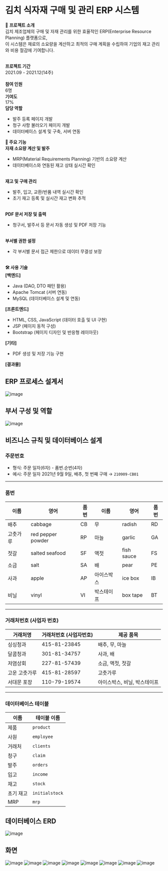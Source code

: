 # 김치 식자재 구매 및 관리 ERP 시스템
📖 **프로젝트 소개**</br>
김치 제조업체의 구매 및 자재 관리를 위한 효율적인 ERP(Enterprise Resource Planning) 플랫폼으로,</br>
이 시스템은 재료의 소요량을 계산하고 최적의 구매 계획을 수립하여 기업의 재고 관리와 비용 절감에 기여합니다.</br></br>

**프로젝트 기간**</br>
2021.09 - 2021.12(14주)</br></br>
**참여 인원**</br>
6명</br>
**기여도**</br>
17%</br>
**담당 역할**</br>
- 발주 등록 페이지 개발
- 청구 사항 불러오기 페이지 개발
- 데이터베이스 설계 및 구축, 서버 연동</br>

**🚀 주요 기능**</br>
**자재 소요량 계산 및 발주**</br>
- MRP(Material Requirements Planning) 기반의 소요량 계산</br>
- 데이터베이스와 연동된 재고 상태 실시간 확인</br></br>

**재고 및 구매 관리**</br>
- 발주, 입고, 교환/반품 내역 실시간 확인</br>
- 초기 재고 등록 및 실시간 재고 변화 추적</br></br>

**PDF 문서 저장 및 출력**</br>
- 청구서, 발주서 등 문서 자동 생성 및 PDF 저장 기능</br></br>

**부서별 권한 설정**
- 각 부서별 문서 접근 제한으로 데이터 무결성 보장</br></br>

**🛠️ 사용 기술**</br>
**[백엔드]**
- Java (DAO, DTO 패턴 활용)
- Apache Tomcat (서버 연동)
- MySQL (데이터베이스 설계 및 연동)

**[프론트엔드]**
- HTML, CSS, JavaScript (데이터 호출 및 UI 구현)
- JSP (페이지 동적 구성)
- Bootstrap (페이지 디자인 및 반응형 레이아웃)

**[기타]**
- PDF 생성 및 저장 기능 구현



**[결과물]**
## ERP 프로세스 설계서
![image](https://github.com/user-attachments/assets/160beacf-6c1f-416d-9948-00093f90c7ec)
## 부서 구성 및 역할
![image](https://github.com/user-attachments/assets/ac116194-4eb0-439a-95bb-75d45e34f04b)
## 비즈니스 규칙 및 데이터베이스 설계

### 주문번호
- 형식: 주문 일자(6자) - 품번.순번(4자)
- 예시: 주문 일자 2021년 9월 9일, 배추, 첫 번째 구매 → `210909-CB01`

---

### 품번

| 이름       | 영어                | 품번 | 이름          | 영어             | 품번 |
|------------|---------------------|------|---------------|------------------|------|
| 배추       | cabbage             | CB   | 무            | radish           | RD   |
| 고춧가루   | red pepper powder   | RP   | 마늘          | garlic           | GA   |
| 젓갈       | salted seafood      | SF   | 액젓          | fish sauce       | FS   |
| 소금       | salt                | SA   | 배            | pear             | PE   |
| 사과       | apple               | AP   | 아이스박스    | ice box          | IB   |
| 비닐       | vinyl               | VI   | 박스테이프    | box tape         | BT   |

---

### 거래처번호 (사업자 번호)

| 거래처명       | 거래처번호 (사업자번호)  | 제공 품목             |
|----------------|-------------------------|-----------------------|
| 싱싱청과       | 415-81-23845           | 배추, 무, 마늘        |
| 달콤청과       | 301-81-34757           | 사과, 배              |
| 저염상회       | 227-81-57439           | 소금, 액젓, 젓갈      |
| 고운 고춧가루  | 415-81-28597           | 고춧가루              |
| 서대문 포장    | 110-79-19574           | 아이스박스, 비닐, 박스테이프 |

---

### 데이터베이스 테이블

| 이름       | 테이블 이름        |
|------------|--------------------|
| 제품       | `product`          |
| 사원       | `employee`         |
| 거래처     | `clients`          |
| 청구       | `claim`            |
| 발주       | `orders`           |
| 입고       | `income`           |
| 재고       | `stock`            |
| 초기 재고  | `initialstock`     |
| MRP        | `mrp`              |

## 데이터베이스 ERD
![image](https://github.com/user-attachments/assets/9bbde97d-4d68-44aa-be02-a1229694369d)


## 화면
![image](https://github.com/user-attachments/assets/3f56bb45-79ee-4e66-a729-9304005d6340)
![image](https://github.com/user-attachments/assets/4db7f18f-3ee4-4613-834b-5caa166753e9)
![image](https://github.com/user-attachments/assets/c9b41c6c-0752-46be-9e82-73aae4c9192f)
![image](https://github.com/user-attachments/assets/89aaba68-058b-4d52-838b-770514a71c18)
![image](https://github.com/user-attachments/assets/fe8e49e1-732b-4e03-8a86-fe64a97714b5)
![image](https://github.com/user-attachments/assets/c97cde59-14d6-4a87-a3a7-71e045b0bfb7)
![image](https://github.com/user-attachments/assets/2d5a6ba8-b9c0-42eb-ae17-39bd656a09ec)
![image](https://github.com/user-attachments/assets/95d84714-afee-41c0-ab44-08e044158b3c)


